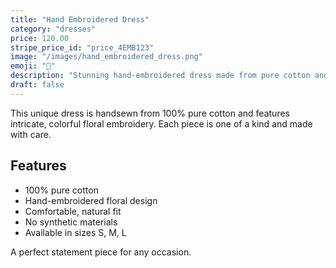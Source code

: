 ```yaml
---
title: "Hand Embroidered Dress"
category: "dresses"
price: 120.00
stripe_price_id: "price_4EMB123"
image: "/images/hand_embroidered_dress.png"
emoji: "👗"
description: "Stunning hand-embroidered dress made from pure cotton and adorned with colorful floral embroidery. One of a kind."
draft: false
---
```


This unique dress is handsewn from 100% pure cotton and features intricate, colorful floral embroidery. Each piece is one of a kind and made with care.

## Features
- 100% pure cotton
- Hand-embroidered floral design
- Comfortable, natural fit
- No synthetic materials
- Available in sizes S, M, L

A perfect statement piece for any occasion. 